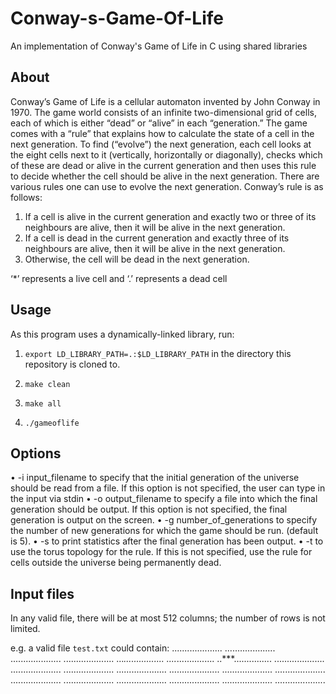 # Conway-s-Game-Of-Life

An implementation of Conway's Game of Life in C using shared libraries

## About

Conway’s Game of Life is a cellular automaton invented by John Conway in 1970. The game world consists
of an infinite two-dimensional grid of cells, each of which is either “dead” or “alive” in each “generation.”
The game comes with a “rule” that explains how to calculate the state of a cell in the next generation.
To find (“evolve”) the next generation, each cell looks at the eight cells next to it (vertically, horizontally
or diagonally), checks which of these are dead or alive in the current generation and then uses this rule to
decide whether the cell should be alive in the next generation. There are various rules one can use to evolve
the next generation. Conway’s rule is as follows:
1. If a cell is alive in the current generation and exactly two or three of its neighbours are alive, then it
will be alive in the next generation.
2. If a cell is dead in the current generation and exactly three of its neighbours are alive, then it will be
alive in the next generation.
3. Otherwise, the cell will be dead in the next generation.

‘*’ represents a live cell and ‘.’ represents a dead cell

## Usage

As this program uses a dynamically-linked library, run: 
1. `export LD_LIBRARY_PATH=.:$LD_LIBRARY_PATH`
in the directory this repository is cloned to.

2. `make clean`
3. `make all`
4. `./gameoflife`

## Options
• -i input_filename to specify that the initial generation of the universe should be read from a file. If
this option is not specified, the user can type in the input via stdin
• -o output_filename to specify a file into which the final generation should be output. If this option
is not specified, the final generation is output on the screen.
• -g number_of_generations to specify the number of new generations for which the game should be
run. (default is 5).
• -s to print statistics after the final generation has been output.
• -t to use the torus topology for the rule. If this is not specified, use the rule for cells outside the
universe being permanently dead.

## Input files
In any valid file, there will be at most 512 columns; the number of rows is not
limited.

e.g. a valid file `test.txt` could contain:
....................
....................
....................
....................
...*................
....*...............
..***...............
....................
....................
....................
....................
....................
....................
....................
....................
....................
....................
....................
....................
....................
